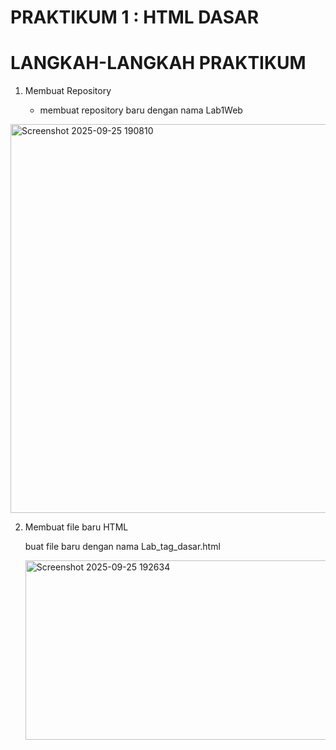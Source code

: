 # PRAKTIKUM 1 : HTML DASAR 

# LANGKAH-LANGKAH PRAKTIKUM 

1. Membuat Repository

    * membuat repository baru dengan nama Lab1Web
      
  <img width="786" height="622" alt="Screenshot 2025-09-25 190810" src="https://github.com/user-attachments/assets/7948d39c-f5fa-4516-994b-b83640f410fe" />

2. Membuat file baru HTML

      buat file baru dengan nama Lab_tag_dasar.html
   
     <img width="608" height="287" alt="Screenshot 2025-09-25 192634" src="https://github.com/user-attachments/assets/a325d519-fff6-40a9-b50a-eab8d2955bf1" />

